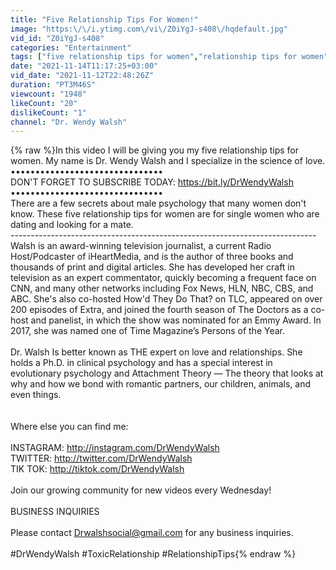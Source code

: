 ```yaml
---
title: "Five Relationship Tips For Women!"
image: "https:\/\/i.ytimg.com\/vi\/Z0iYgJ-s408\/hqdefault.jpg"
vid_id: "Z0iYgJ-s408"
categories: "Entertainment"
tags: ["five relationship tips for women","relationship tips for women","relationship tips"]
date: "2021-11-14T11:17:25+03:00"
vid_date: "2021-11-12T22:48:26Z"
duration: "PT3M46S"
viewcount: "1948"
likeCount: "20"
dislikeCount: "1"
channel: "Dr. Wendy Walsh"
---
```

{% raw %}In this video I will be giving you my five relationship tips for women.  My name is Dr. Wendy Walsh and I specialize in the science of love. <br />•••••••••••••••••••••••••••••••<br />DON'T FORGET TO SUBSCRIBE TODAY: <a rel="nofollow" target="blank" href="https://bit.ly/DrWendyWalsh">https://bit.ly/DrWendyWalsh</a><br />•••••••••••••••••••••••••••••••<br />There are a few secrets about male psychology that many women don't know. These five relationship tips for women are for single women who are dating and looking for a mate.<br />----------------------------------------------------------------------------<br />Walsh is an award-winning television journalist, a current Radio Host/Podcaster of iHeartMedia, and is the author of three books and thousands of print and digital articles. She has developed her craft in television as an expert commentator, quickly becoming a frequent face on CNN, and many other networks including Fox News, HLN, NBC, CBS, and ABC. She's also co-hosted How'd They Do That? on TLC, appeared on over 200 episodes of Extra, and joined the fourth season of The Doctors as a co-host and panelist, in which the show was nominated for an Emmy Award. In 2017, she was named one of Time Magazine’s Persons of the Year.<br /><br />Dr. Walsh Is better known as THE expert on love and relationships. She holds a Ph.D. in clinical psychology and has a special interest in evolutionary psychology and Attachment Theory — The theory that looks at why and how we bond with romantic partners, our children, animals, and even things.<br /><br /><br />Where else you can find me:<br /><br />INSTAGRAM: <a rel="nofollow" target="blank" href="http://instagram.com/DrWendyWalsh">http://instagram.com/DrWendyWalsh</a><br />TWITTER: <a rel="nofollow" target="blank" href="http://twitter.com/DrWendyWalsh">http://twitter.com/DrWendyWalsh</a><br />TIK TOK: <a rel="nofollow" target="blank" href="http://tiktok.com/DrWendyWalsh">http://tiktok.com/DrWendyWalsh</a><br /><br />Join our growing community for new videos every Wednesday!<br /><br />BUSINESS INQUIRIES<br /><br />Please contact Drwalshsocial@gmail.com for any business inquiries.<br /><br />#DrWendyWalsh #ToxicRelationship #RelationshipTips{% endraw %}
